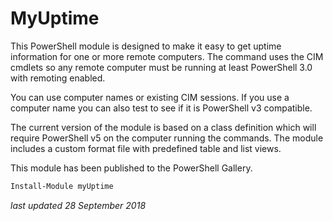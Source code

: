 # MyUptime

This PowerShell module is designed to make it easy to get uptime information for one or more remote computers. The command uses the CIM cmdlets so any remote computer must be running at least PowerShell 3.0 with remoting enabled.

You can use computer names or existing CIM sessions. If you use a computer name you can also test to see if it is PowerShell v3 compatible.

The current version of the module is based on a class definition which will require PowerShell v5 on the computer running the commands. The module includes a custom format file with predefined table and list views.

This module has been published to the PowerShell Gallery.

```powershell
Install-Module myUptime
```

_last updated 28 September 2018_